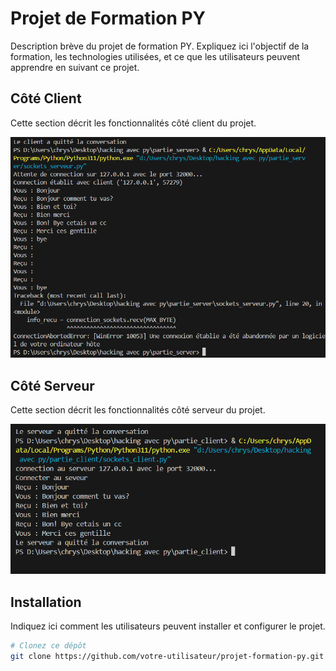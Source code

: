 # Projet de Formation PY

Description brève du projet de formation PY. Expliquez ici l'objectif de la formation, les technologies utilisées, et ce que les utilisateurs peuvent apprendre en suivant ce projet.

## Côté Client 

Cette section décrit les fonctionnalités côté client du projet.

![Capture d'écran du côté client](src/Capture.PNG)

## Côté Serveur

Cette section décrit les fonctionnalités côté serveur du projet.

![Capture d'écran du côté serveur](src/Capture2.PNG)

## Installation

Indiquez ici comment les utilisateurs peuvent installer et configurer le projet.

```bash
# Clonez ce dépôt
git clone https://github.com/votre-utilisateur/projet-formation-py.git


